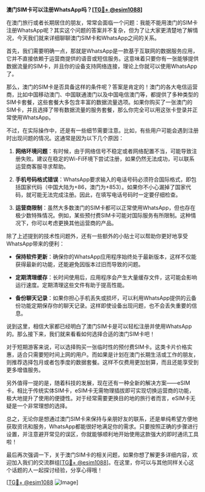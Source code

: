 **澳门SIM卡可以注册WhatsApp吗？[[TG💪+ @esim1088](https://t.me/s/esim1088)]**

在澳门旅行或者长期居住的朋友，常常会面临一个问题：我能不能用澳门的SIM卡注册WhatsApp呢？其实这个问题的答案并不复杂，但为了让大家更清楚地了解情况，今天我们就来详细聊聊澳门SIM卡和WhatsApp之间的关系。

首先，我们需要明确一点，那就是WhatsApp是一款基于互联网的数据服务应用，它并不直接依赖于运营商提供的语音或短信服务。这意味着只要你有一张能够提供数据流量的SIM卡，并且你的设备支持网络连接，理论上你就可以使用WhatsApp了。

那么，澳门的SIM卡是否具备这样的条件呢？答案是肯定的！澳门的各大电信运营商，比如中国移动澳门、中国联通澳门以及中国电信澳门等，都提供了多种类型的SIM卡套餐，这些套餐大多包含丰富的数据流量选项。如果你购买了一张澳门的SIM卡，并且选择了带有数据流量的服务套餐，那么你完全可以用这张卡登录并正常使用WhatsApp。

不过，在实际操作中，还是有一些细节需要注意。比如，有些用户可能会遇到注册时出现问题的情况。这通常是因为以下几个原因：

1. **网络环境问题**：有时候，由于网络信号不稳定或者网络配置不当，可能导致注册失败。建议在稳定的Wi-Fi环境下尝试注册，如果仍然无法成功，可以联系运营商客服寻求帮助。
   
2. **手机号码格式错误**：WhatsApp要求输入的电话号码必须符合国际格式，即包括国家代码（中国大陆为+86，澳门为+853）。如果你不小心漏掉了国家代码，就可能无法完成注册。因此，在填写电话号码时一定要仔细检查。

3. **运营商限制**：虽然大多数澳门的SIM卡都可以正常使用WhatsApp，但也存在极少数特殊情况。例如，某些预付费SIM卡可能对国际服务有所限制。这种情况下，你可以考虑更换其他运营商的产品。

除了上述提到的技术性问题外，还有一些额外的小贴士可以帮助你更好地享受WhatsApp带来的便利：

- **保持软件更新**：确保你的WhatsApp应用程序始终处于最新版本，这样不仅能获得最新的功能，还能避免因版本过旧而导致的问题。
  
- **定期清理缓存**：长时间使用后，应用程序会产生大量缓存文件，这可能会影响运行速度。定期清理这些文件有助于提高性能。

- **备份聊天记录**：如果你担心手机丢失或损坏，可以利用WhatsApp提供的云备份功能定期保存你的聊天记录。这样即使设备出现问题，也不会丢失重要的信息。

说到这里，相信大家都已经明白了澳门SIM卡是可以轻松注册并使用WhatsApp的。那么接下来，我们就来看看如何选择合适的澳门SIM卡吧！

对于短期游客来说，可以选择购买一张临时性的预付费SIM卡。这类卡片价格实惠，适合只需要短时间上网的用户。而如果是计划在澳门长期生活或工作的朋友，则推荐选择包月或者包季度的数据套餐。这样不仅费用更加划算，而且还能享受到更多增值服务。

另外值得一提的是，随着科技的发展，现在还有一种全新的解决方案——eSIM卡。相比于传统实体SIM卡，eSIM卡无需物理插拔即可实现切换运营商的功能，极大地提升了使用的便捷性。对于经常需要更换目的地的旅行者而言，eSIM卡无疑是一个非常理想的选择。

总之，无论你是想通过澳门SIM卡来保持与亲朋好友的联系，还是单纯希望方便地获取资讯和服务，WhatsApp都能很好地满足你的需求。只要按照正确的步骤进行设置，并注意避开常见的误区，你就能够顺利地开始使用这款强大的即时通讯工具啦！

最后再次强调一下，关于澳门SIM卡的相关问题，如果你想了解更多详细内容，欢迎加入我们的交流群组[[TG💪+ @esim1088](https://t.me/s/esim1088)]。在这里，你可以与其他同样关心这个话题的人一起探讨经验，分享心得哦！

[[TG💪+ @esim1088](https://t.me/s/esim1088) ![Image](https://i.postimg.cc/4NQfJmqS/Snipaste-2025-05-13-00-14-12.png)]